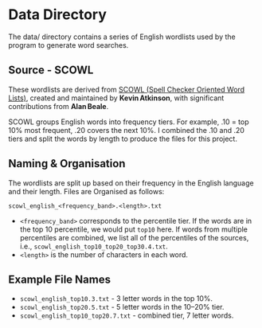 # Data Directory
The data/ directory contains a series of English wordlists used by the program to generate word searches.

## Source - SCOWL
These wordlists are derived from [SCOWL (Spell Checker Oriented Word Lists)](http://wordlist.aspell.net/), created and maintained by **Kevin Atkinson**, with significant contributions from **Alan Beale**.

SCOWL groups English words into frequency tiers. For example, .10 = top 10% most frequent, .20 covers the next 10%. I combined the .10 and .20 tiers and split the words by length to produce the files for this project.

## Naming & Organisation
The wordlists are split up based on their frequency in the English language and their length. Files are Organised as follows:

```scowl_english_<frequency_band>.<length>.txt```

- ```<frequency_band>``` corresponds to the percentile tier. If the words are in the top 10 percentile, we would put ```top10``` here. If words from multiple percentiles are combined, we list all of the percentiles of the sources, i.e., ```scowl_english_top10_top20_top30.4.txt```.
- ```<length>``` is the number of characters in each word.

## Example File Names
- ```scowl_english_top10.3.txt``` - 3 letter words in the top 10%.
- ```scowl_english_top20.5.txt``` - 5 letter words in the 10–20% tier.
- ```scowl_english_top10_top20.7.txt``` - combined tier, 7 letter words.